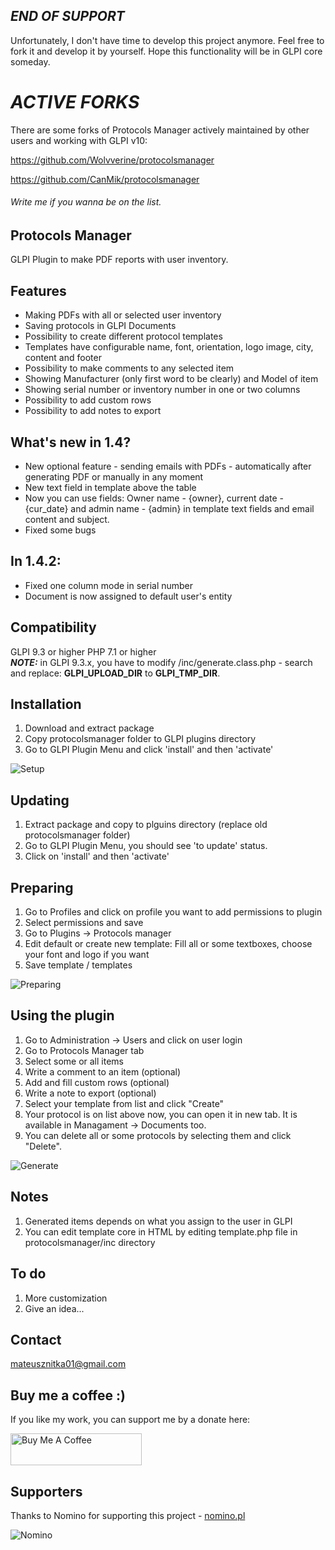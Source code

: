 ## *END OF SUPPORT*
Unfortunately, I don't have time to develop this project anymore. Feel free to fork it and develop it by yourself. Hope this functionality will be in GLPI core someday.
# ***ACTIVE FORKS***
There are some forks of Protocols Manager actively maintained by other users and working with GLPI v10:

https://github.com/Wolvverine/protocolsmanager

https://github.com/CanMik/protocolsmanager

###### Write me if you wanna be on the list.
## Protocols Manager
GLPI Plugin to make PDF reports with user inventory.
## Features
* Making PDFs with all or selected user inventory
* Saving protocols in GLPI Documents
* Possibility to create different protocol templates
* Templates have configurable name, font, orientation, logo image, city, content and footer
* Possibility to make comments to any selected item
* Showing Manufacturer (only first word to be clearly) and Model of item
* Showing serial number or inventory number in one or two columns
* Possibility to add custom rows
* Possibility to add notes to export
## What's new in 1.4?
* New optional feature - sending emails with PDFs - automatically after generating PDF or manually in any moment
* New text field in template above the table
* Now you can use fields: Owner name - {owner}, current date - {cur_date} and admin name - {admin} in template text fields and email content and subject.
* Fixed some bugs
## In 1.4.2:
* Fixed one column mode in serial number
* Document is now assigned to default user's entity

## Compatibility
GLPI 9.3 or higher
PHP 7.1 or higher  
***NOTE:*** in GLPI 9.3.x, you have to modify /inc/generate.class.php - search and replace: **GLPI_UPLOAD_DIR** to **GLPI_TMP_DIR**.
## Installation
1. Download and extract package
2. Copy protocolsmanager folder to GLPI plugins directory
3. Go to GLPI Plugin Menu and click 'install' and then 'activate'

![Setup](https://raw.githubusercontent.com/mateusznitka/protocolsmanager/master/docs/img/setup.gif)
## Updating
1. Extract package and copy to plguins directory (replace old protocolsmanager folder)
2. Go to GLPI Plugin Menu, you should see 'to update' status.
3. Click on 'install' and then 'activate'
## Preparing
1. Go to Profiles and click on profile you want to add permissions to plugin
2. Select permissions and save
3. Go to Plugins -> Protocols manager
4. Edit default or create new template: Fill all or some textboxes, choose your font and logo if you want
5. Save template / templates

![Preparing](https://raw.githubusercontent.com/mateusznitka/protocolsmanager/master/docs/img/config.gif)
## Using the plugin
1. Go to Administration -> Users and click on user login
2. Go to Protocols Manager tab
3. Select some or all items
4. Write a comment to an item (optional)
5. Add and fill custom rows (optional)
6. Write a note to export (optional)
7. Select your template from list and click "Create"
8. Your protocol is on list above now, you can open it in new tab. It is available in Managament -> Documents too.
9. You can delete all or some protocols by selecting them and click "Delete".

![Generate](https://raw.githubusercontent.com/mateusznitka/protocolsmanager/master/docs/img/generate_standard.gif)
## Notes
1. Generated items depends on what you assign to the user in GLPI
2. You can edit template core in HTML by editing template.php file in protocolsmanager/inc directory
## To do
1. More customization
2. Give an idea...
## Contact 
mateusznitka01@gmail.com
## Buy me a coffee :)
If you like my work, you can support me by a donate here:

<a href="https://www.buymeacoffee.com/mateusznitka" target="_blank"><img src="https://cdn.buymeacoffee.com/buttons/default-yellow.png" alt="Buy Me A Coffee" height="51px" width="210px"></a>

## Supporters
Thanks to Nomino for supporting this project - [nomino.pl](https://nomino.pl/)

![Nomino](https://raw.githubusercontent.com/mateusznitka/protocolsmanager/master/docs/img/logo-nomino.png)
